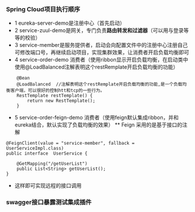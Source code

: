 ### Spring Cloud项目执行顺序 ###
* 1 eureka-server-demo是注册中心（首先启动）
* 2 service-zuul-demo是网关，专门负责**路由转发和过滤器**（可以用与登录等等的校验）
* 3 service-member是服务提供者，启动会向配置文件中的注册中心注册自己
    可修改端口号，再继续启动项目，实现集群效果，让消费者开启负载均衡即可
* 4 service-order-demo 消费者（使用ribbon显示开启负载均衡，在启动类中使用@LoadBalanced注解表明这个restRemplate开启负载均衡的功能）
```aidl
	@Bean
	@LoadBalanced  //注解表明这个restRemplate开启负载均衡的功能,是一个负载均衡客户端，可以很好的控制htt和tcp的一些行为。
	RestTemplate restTemplate() {
		return new RestTemplate();
	}
```
* 5 service-order-feign-demo 消费者（使用feign默认集成ribbon，并和eureka结合，默认实现了负载均衡的效果）
** Feign 采用的是基于接口的注解
```aidl
@FeignClient(value = "service-member", fallback = UserServiceImpl.class)
public interface  UserService {

    @GetMapping("/getUserList")
    public List<String> getUserList();
}
```
 * 这样即可实现远程的接口调用    
 
 
### swagger接口暴露测试集成插件 ###
